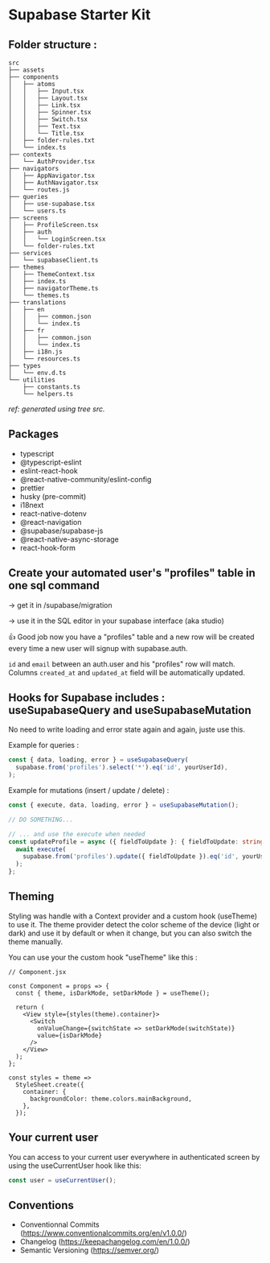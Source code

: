 # Supabase Starter Kit

## Folder structure :

```
src
├── assets
├── components
│   ├── atoms
│   │   ├── Input.tsx
│   │   ├── Layout.tsx
│   │   ├── Link.tsx
│   │   ├── Spinner.tsx
│   │   ├── Switch.tsx
│   │   ├── Text.tsx
│   │   └── Title.tsx
│   ├── folder-rules.txt
│   └── index.ts
├── contexts
│   └── AuthProvider.tsx
├── navigators
│   ├── AppNavigator.tsx
│   ├── AuthNavigator.tsx
│   └── routes.js
├── queries
│   ├── use-supabase.tsx
│   └── users.ts
├── screens
│   ├── ProfileScreen.tsx
│   ├── auth
│   │   └── LoginScreen.tsx
│   └── folder-rules.txt
├── services
│   └── supabaseClient.ts
├── themes
│   ├── ThemeContext.tsx
│   ├── index.ts
│   ├── navigatorTheme.ts
│   └── themes.ts
├── translations
│   ├── en
│   │   ├── common.json
│   │   └── index.ts
│   ├── fr
│   │   ├── common.json
│   │   └── index.ts
│   ├── i18n.js
│   └── resources.ts
├── types
│   └── env.d.ts
└── utilities
    ├── constants.ts
    └── helpers.ts

```

_ref: generated using tree src._

## Packages

- typescript
- @typescript-eslint
- eslint-react-hook
- @react-native-community/eslint-config
- prettier
- husky (pre-commit)
- i18next
- react-native-dotenv
- @react-navigation
- @supabase/supabase-js
- @react-native-async-storage
- react-hook-form

## Create your automated user's "profiles" table in one sql command

-> get it in /supabase/migration

-> use it in the SQL editor in your supabase interface (aka studio)

👍 Good job now you have a "profiles" table and a new row will be created every time a new user will signup with supabase.auth.

`id` and `email` between an auth.user and his "profiles" row will match. Columns `created_at` and `updated_at` field will be automatically updated.

## Hooks for Supabase includes : useSupabaseQuery and useSupabaseMutation

No need to write loading and error state again and again, juste use this.

Example for queries :

```ts
const { data, loading, error } = useSupabaseQuery(
  supabase.from('profiles').select('*').eq('id', yourUserId),
);
```

Example for mutations (insert / update / delete) :

```ts
const { execute, data, loading, error } = useSupabaseMutation();

// DO SOMETHING...

// ... and use the execute when needed
const updateProfile = async ({ fieldToUpdate }: { fieldToUpdate: string }) => {
  await execute(
    supabase.from('profiles').update({ fieldToUpdate }).eq('id', yourUserId),
  );
};
```

## Theming

Styling was handle with a Context provider and a custom hook (useTheme) to use it.
The theme provider detect the color scheme of the device (light or dark) and use it by default or when it change,
but you can also switch the theme manually.

You can use your the custom hook "useTheme" like this :

```
// Component.jsx

const Component = props => {
  const { theme, isDarkMode, setDarkMode } = useTheme();

  return (
    <View style={styles(theme).container}>
      <Switch
        onValueChange={switchState => setDarkMode(switchState)}
        value={isDarkMode}
      />
    </View>
  );
};

const styles = theme =>
  StyleSheet.create({
    container: {
      backgroundColor: theme.colors.mainBackground,
    },
  });
```

## Your current user

You can access to your current user everywhere in authenticated screen by using the useCurrentUser hook like this:

```js
const user = useCurrentUser();
```

## Conventions

- Conventionnal Commits (https://www.conventionalcommits.org/en/v1.0.0/)
- Changelog (https://keepachangelog.com/en/1.0.0/)
- Semantic Versioning (https://semver.org/)
